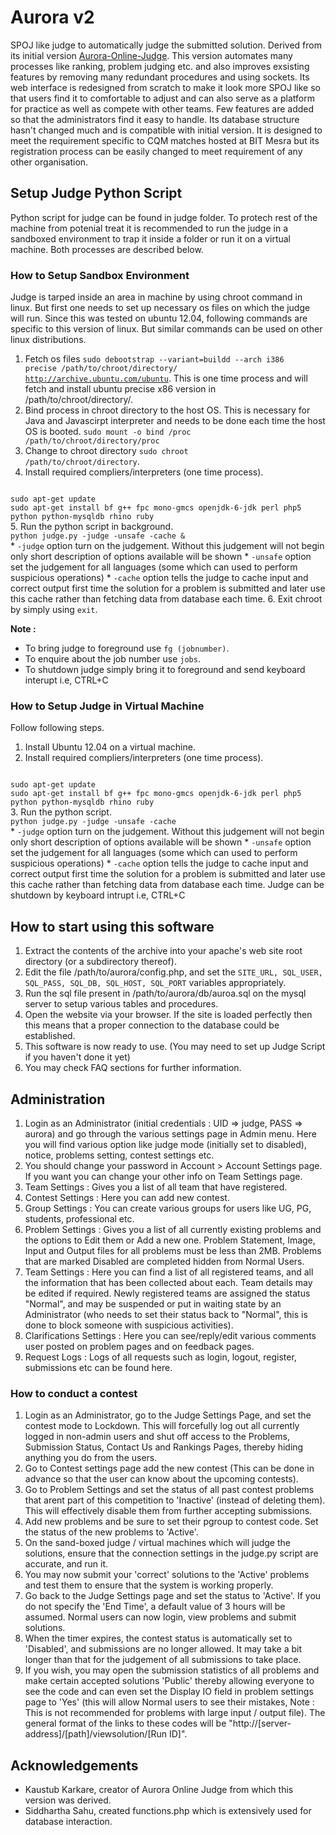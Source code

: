 Aurora v2
=========

SPOJ like judge to automatically judge the submitted solution. Derived from its initial version [Aurora-Online-Judge](https://github.com/kaustubh-karkare/aurora-online-judge). This version automates many processes like ranking, problem judging etc. and also improves exsisting features by removing many redundant procedures and using sockets.
Its web interface is redesigned from scratch to make it look more SPOJ like so that users find it to comfortable to adjust and can also serve as a platform for practice as well as compete with other teams. Few features are added so that the administrators find it easy to handle.
Its database structure hasn't changed much and is compatible with initial version. It is designed to meet the requirement specific to CQM matches hosted at BIT Mesra but its registration process can be easily changed to meet requirement of any other organisation.

Setup Judge Python Script
-------------------------

Python script for judge can be found in judge folder. To protech rest of the machine from potenial treat it is recommended to run the judge in a sandboxed environment to trap it inside a folder or run it on a virtual machine. Both processes are described below.

### How to Setup Sandbox Environment
Judge is tarped inside an area in machine by using chroot command in linux. But first one needs to set up necessary os files on which the judge will run. Since this was tested on ubuntu 12.04, following commands are specific to this version of linux. But similar commands can be used on other linux distributions.

1. Fetch os files <code>sudo debootstrap --variant=buildd --arch i386 precise /path/to/chroot/directory/ http://archive.ubuntu.com/ubuntu</code>. This is one time process and will fetch and install ubuntu precise x86 version in /path/to/chroot/directory/.
2. Bind process in chroot directory to the host OS. This is necessary for Java and Javascirpt interpreter and needs to be done each time the host OS is booted. <code>sudo mount -o bind /proc /path/to/chroot/directory/proc</code>
3. Change to chroot directory <code>sudo chroot /path/to/chroot/directory</code>.
4. Install required compliers/interpreters (one time process).
<code>
sudo apt-get update
sudo apt-get install bf g++ fpc mono-gmcs openjdk-6-jdk perl php5 python python-mysqldb rhino ruby
</code>
5. Run the python script in background.
<code>
python judge.py -judge -unsafe -cache &
</code>
	* <code>-judge</code> option turn on the judgement. Without this judgement will not begin only short description of options available will be shown
	* <code>-unsafe</code> option set the judgement for all languages (some which can used to perform suspicious operations)
	* <code>-cache</code> option tells the judge to cache input and correct output first time the solution for a problem is submitted and later use this cache rather than fetching data from database each time.
6. Exit chroot by simply using <code>exit</code>.

**Note :** 
* To bring judge to foreground use <code>fg (jobnumber)</code>. 
* To enquire about the job number use <code>jobs</code>.
* To shutdown judge simply bring it to foreground and send keyboard interupt i.e, CTRL+C

### How to Setup Judge in Virtual Machine 

Follow following steps.

1. Install Ubuntu 12.04 on a virtual machine.
2. Install required compliers/interpreters (one time process).
<code>
sudo apt-get update
sudo apt-get install bf g++ fpc mono-gmcs openjdk-6-jdk perl php5 python python-mysqldb rhino ruby
</code>
3. Run the python script.
<code>
python judge.py -judge -unsafe -cache
</code>
	* <code>-judge</code> option turn on the judgement. Without this judgement will not begin only short description of options available will be shown
	* <code>-unsafe</code> option set the judgement for all languages (some which can used to perform suspicious operations)
	* <code>-cache</code> option tells the judge to cache input and correct output first time the solution for a problem is submitted and later use this cache rather than fetching data from database each time. Judge can be shutdown by keyboard intrupt i.e, CTRL+C

How to start using this software
--------------------------------

1. Extract the contents of the archive into your apache's web site root directory (or a subdirectory thereof).
2. Edit the file /path/to/aurora/config.php, and set the <code>SITE_URL, SQL_USER, SQL_PASS, SQL_DB, SQL_HOST, SQL_PORT</code> variables appropriately.
3. Run the sql file present in /path/to/aurora/db/auroa.sql on the mysql server to setup various tables and procedures.
4. Open the website via your browser. If the site is loaded perfectly then this means that a proper connection to the database could be established.
5. This software is now ready to use. (You may need to set up Judge Script if you haven't done it yet)
6. You may check FAQ sections for further information.

Administration
--------------

1. Login as an Administrator (initial credentials : UID => judge, PASS => aurora) and go through the various settings page in Admin menu. Here you will find various option like judge mode (initially set to disabled), notice, problems setting, contest settings etc.
2. You should change your password in Account > Account Settings page. If you want you can change your other info on Team Settings page.
3. Team Settings : Gives you a list of all team that have registered.
4. Contest Settings : Here you can add new contest.
5. Group Settings : You can create various groups for users like UG, PG, students, professional etc.
6. Problem Settings : Gives you a list of all currently existing problems and the options to Edit them or Add a new one. Problem Statement, Image, Input and Output files for all problems must be less than 2MB. Problems that are marked Disabled are completed hidden from Normal Users.
7. Team Settings : Here you can find a list of all registered teams, and all the information that has been collected about each. Team details may be edited if required. Newly registered teams are assigned the status "Normal", and may be suspended or put in waiting state by an Administrator (who needs to set their status back to "Normal", this is done to block someone with suspicious activities).
8. Clarifications Settings : Here you can see/reply/edit various comments user posted on problem pages and on feedback pages.
9. Request Logs : Logs of all requests such as login, logout, register, submissions etc can be found here.

### How to conduct a contest

1. Login as an Administrator, go to the Judge Settings Page, and set the contest mode to Lockdown. This will forcefully log out all currently logged in non-admin users and shut off access to the Problems, Submission Status, Contact Us and Rankings Pages, thereby hiding anything you do from the users.
2. Go to Contest settings page add the new contest (This can be done in advance so that the user can know about the upcoming contests).
3. Go to Problem Settings and set the status of all past contest problems that arent part of this competition to 'Inactive' (instead of deleting them). This will effectively disable them from further accepting submissions.
4. Add new problems and be sure to set their pgroup to contest code. Set the status of the new problems to 'Active'.
5. On the sand-boxed judge / virtual machines which will judge the solutions, ensure that the connection settings in the judge.py script are accurate, and run it.
6. You may now submit your 'correct' solutions to the 'Active' problems and test them to ensure that the system is working properly.
7. Go back to the Judge Settings page and set the status to 'Active'. If you do not specify the 'End Time', a default value of 3 hours will be assumed. Normal users can now login, view problems and submit solutions.
8. When the timer expires, the contest status is automatically set to 'Disabled', and submissions are no longer allowed. It may take a bit longer than that for the judgement of all submissions to take place.
9. If you wish, you may open the submission statistics of all problems and make certain accepted solutions 'Public' thereby allowing everyone to see the code and can even set the Display IO field in problem settings page to 'Yes' (this will allow Normal users to see their mistakes, Note : This is not recommended for problems with large input / output file). The general format of the links to these codes will be "http://[server-address]/[path]/viewsolution/[Run ID]".

Acknowledgements
----------------

* Kaustub Karkare, creator of Aurora Online Judge from which this version was derived.
* Siddhartha Sahu, created functions.php which is extensively used for database interaction.
